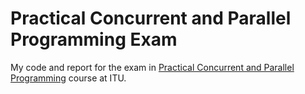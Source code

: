 # Practical Concurrent and Parallel Programming Exam
My code and report for the exam in [Practical Concurrent and Parallel Programming](http://www.itu.dk/people/rikj/PCPP2017/) course at ITU.
